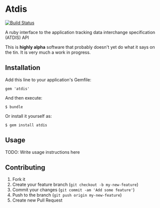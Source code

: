 # Atdis

[![Build Status](https://travis-ci.org/openaustralia/atdis.png?branch=master)](https://travis-ci.org/openaustralia/atdis)

A ruby interface to the application tracking data interchange specification (ATDIS) API

This is **highly alpha** software that probably doesn't yet do what it says on the tin. It is very much a work in progress.

## Installation

Add this line to your application's Gemfile:

    gem 'atdis'

And then execute:

    $ bundle

Or install it yourself as:

    $ gem install atdis

## Usage

TODO: Write usage instructions here

## Contributing

1. Fork it
2. Create your feature branch (`git checkout -b my-new-feature`)
3. Commit your changes (`git commit -am 'Add some feature'`)
4. Push to the branch (`git push origin my-new-feature`)
5. Create new Pull Request

